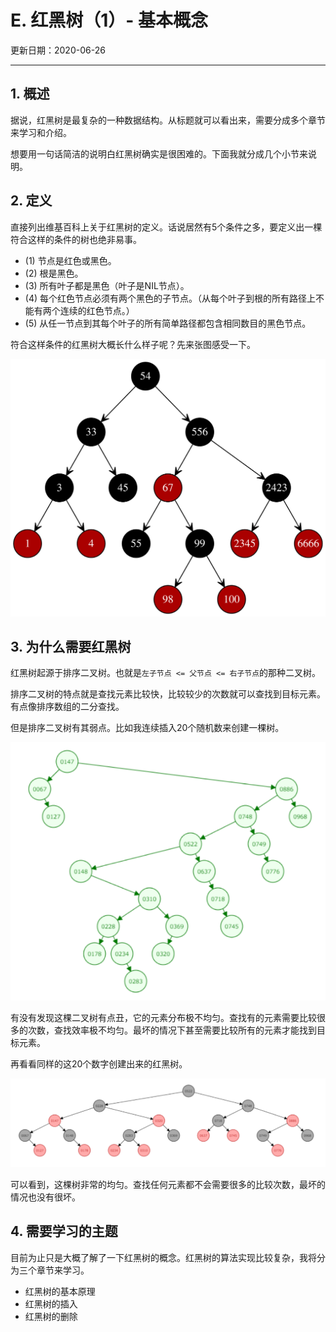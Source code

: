 # E. 红黑树（1）- 基本概念

更新日期：2020-06-26

---------------------------------------

## 1. 概述

据说，红黑树是最复杂的一种数据结构。从标题就可以看出来，需要分成多个章节来学习和介绍。

想要用一句话简洁的说明白红黑树确实是很困难的。下面我就分成几个小节来说明。

## 2. 定义

直接列出维基百科上关于红黑树的定义。话说居然有5个条件之多，要定义出一棵符合这样的条件的树也绝非易事。

- (1) 节点是红色或黑色。
- (2) 根是黑色。
- (3) 所有叶子都是黑色（叶子是NIL节点）。
- (4) 每个红色节点必须有两个黑色的子节点。（从每个叶子到根的所有路径上不能有两个连续的红色节点。）
- (5) 从任一节点到其每个叶子的所有简单路径都包含相同数目的黑色节点。

符合这样条件的红黑树大概长什么样子呢？先来张图感受一下。

![红黑树示例](S005.files/红黑树示例.svg)

## 3. 为什么需要红黑树

红黑树起源于排序二叉树。也就是`左子节点 <= 父节点 <= 右子节点`的那种二叉树。

排序二叉树的特点就是查找元素比较快，比较较少的次数就可以查找到目标元素。有点像排序数组的二分查找。

但是排序二叉树有其弱点。比如我连续插入20个随机数来创建一棵树。

![排序二叉树](S005.files/排序二叉树.PNG)

有没有发现这棵二叉树有点丑，它的元素分布极不均匀。查找有的元素需要比较很多的次数，查找效率极不均匀。最坏的情况下甚至需要比较所有的元素才能找到目标元素。

再看看同样的这20个数字创建出来的红黑树。

![排序二叉树](S005.files/红黑树.PNG)

可以看到，这棵树非常的均匀。查找任何元素都不会需要很多的比较次数，最坏的情况也没有很坏。

## 4. 需要学习的主题

目前为止只是大概了解了一下红黑树的概念。红黑树的算法实现比较复杂，我将分为三个章节来学习。

- 红黑树的基本原理
- 红黑树的插入
- 红黑树的删除